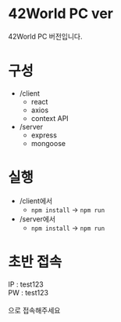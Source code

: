 # 42World PC ver

42World PC 버전입니다.



# 구성

- /client 
  - react
  - axios
  - context API
- /server
  - express
  - mongoose

# 실행

- /client에서
  - `npm install` -> `npm run`
- /server에서
  - `npm install` -> `npm run` 

# 초반 접속
IP : test123<br>
PW : test123<br>
<br>
으로 접속해주세요
